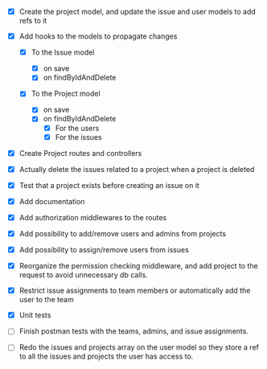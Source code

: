 - [x] Create the project model, and update the issue and user models to add refs to it

- [x] Add hooks to the models to propagate changes

  - [x] To the Issue model

    - [x] on save
    - [x] on findByIdAndDelete

  - [x] To the Project model
    - [x] on save
    - [x] on findByIdAndDelete
      - [x] For the users
      - [x] For the issues

- [x] Create Project routes and controllers

- [x] Actually delete the issues related to a project when a project is deleted
- [x] Test that a project exists before creating an issue on it
- [x] Add documentation

- [x] Add authorization middlewares to the routes

- [x] Add possibility to add/remove users and admins from projects
- [x] Add possibility to assign/remove users from issues
- [x] Reorganize the permission checking middleware, and add project to the request to avoid unnecessary db calls.

- [x] Restrict issue assignments to team members or automatically add the user to the team
- [x] Unit tests

- [ ] Finish postman tests with the teams, admins, and issue assignments.
- [ ] Redo the issues and projects array on the user model so they store a ref to all the issues and projects the user has access to.
